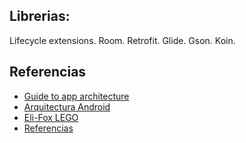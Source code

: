 
## Librerias: ##

Lifecycle extensions.
Room.
Retrofit.
Glide.
Gson.
Koin.


## Referencias ##

- [Guide to app architecture](https://developer.android.com/jetpack/guide)
- [Arquitectura Android](https://github.com/Eli-Fox/LEGO-Catalog)
- [Eli-Fox LEGO ](https://proandroiddev.com/android-architecture-starring-kotlin-coroutines-jetpack-mvvm-room-paging-retrofit-and-dagger-7749b2bae5f7)
- [Referencias](https://discover.hubpages.com/technology/Working-With-Android-JetPack-Paging-Library)


